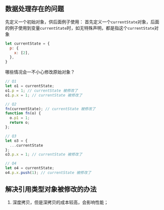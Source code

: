 ## 数据处理存在的问题

先定义一个初始对象，供后面例子使用：
首先定义一个`currentState`对象，后面的例子使用到变量`currentState`时，如无特殊声明，都是指这个`currentState`对象
```javascript
let currentState = {
  p: {
    x: [2],
  },
}
```

哪些情况会一不小心修改原始对象？

```javascript
// Q1
let o1 = currentState;
o1.p = 1; // currentState 被修改了
o1.p.x = 1; // currentState 被修改了

// Q2
fn(currentState); // currentState 被修改了
function fn(o) {
  o.p1 = 1;
  return o;
};

// Q3
let o3 = {
  ...currentState
};
o3.p.x = 1; // currentState 被修改了

// Q4
let o4 = currentState;
o4.p.x.push(1); // currentState 被修改了
```

## 解决引用类型对象被修改的办法

1. 深度拷贝，但是深拷贝的成本较高，会影响性能；

